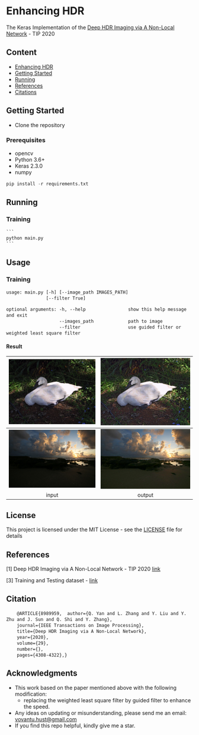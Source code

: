 # Enhancing HDR
The Keras Implementation of the [Deep HDR Imaging via A Non-Local Network](https://ieeexplore.ieee.org/document/8989959) - TIP 2020
## Content
- [Enhancing HDR](#enhancing-hdr)
- [Getting Started](#getting-tarted)
- [Running](#running)
- [References](#references)
- [Citations](#citation)

## Getting Started

- Clone the repository

### Prerequisites
- opencv
- Python 3.6+
- Keras 2.3.0
- numpy

```python
pip install -r requirements.txt
```

## Running
### Training 
    ```
    python main.py
    ```
## Usage
### Training
```
usage: main.py [-h] [--image_path IMAGES_PATH]
               [--filter True]
```

```
optional arguments: -h, --help                show this help message and exit
                    --images_path             path to image
                    --filter                  use guided filter or weighted least square filter
```

#### Result
![INPUT](imgs/Duck.png) | ![OUTPUT](imgs/rs_Duck.png) |
|:---:|:---:|
![INPUT](imgs/test2.jpg) | ![OUTPUT](imgs/rs_test2.jpg) |
| input | output |

## License

This project is licensed under the MIT License - see the [LICENSE](https://github.com/tuvovan/NHDRRNet/blob/master/LICENSE) file for details

## References
[1] Deep HDR Imaging via A Non-Local Network - TIP 2020 [link](https://ieeexplore.ieee.org/document/8989959)

[3] Training and Testing dataset - [link](https://cseweb.ucsd.edu/~viscomp/projects/SIG17HDR/)

## Citation
```
    @ARTICLE{8989959,  author={Q. Yan and L. Zhang and Y. Liu and Y. Zhu and J. Sun and Q. Shi and Y. Zhang},  
    journal={IEEE Transactions on Image Processing},   
    title={Deep HDR Imaging via A Non-Local Network},   
    year={2020},  
    volume={29},  
    number={},  
    pages={4308-4322},}
```
## Acknowledgments
- This work based on the paper mentioned above with the following modification:
    - replacing the weighted least square filter by guided filter to enhance the speed.
- Any ideas on updating or misunderstanding, please send me an email: <vovantu.hust@gmail.com>
- If you find this repo helpful, kindly give me a star.